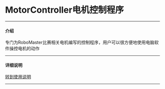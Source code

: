 # MotorController电机控制程序

---

#### 介绍

专门为RoboMaster比赛相关电机编写的控制程序，用户可以很方便地使用电脑软件操控电机的动作

---

#### 详细说明

[转到使用说明](QT/README.md)

---
